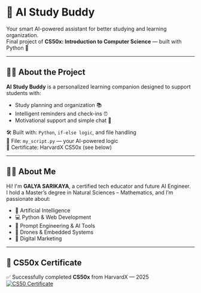 # 🤖 AI Study Buddy

Your smart AI-powered assistant for better studying and learning organization.  
Final project of **CS50x: Introduction to Computer Science** — built with Python 🐍

---

## 👩‍💻 About the Project

**AI Study Buddy** is a personalized learning companion designed to support students with:
- Study planning and organization 📚
- Intelligent reminders and check-ins ⏰
- Motivational support and simple chat 💬

🛠️ Built with: `Python`, `if-else logic`, and file handling  
📁 File: `my_script.py` — your AI-powered logic  
📄 Certificate: HarvardX CS50x (see below)

---

## 👩‍🏫 About Me

Hi! I'm **GALYA SARIKAYA**, a certified tech educator and future AI Engineer.  
I hold a Master’s degree in Natural Sciences – Mathematics, and I’m passionate about:

-  🤖 Artificial Intelligence  
- 💻 Python & Web Development  
- 🧠 Prompt Engineering & AI Tools  
- 🚀 Drones & Embedded Systems  
- 📱 Digital Marketing
  
---

## 📜 CS50x Certificate

✅ Successfully completed **CS50x** from HarvardX — 2025  
[![CS50 Certificate](./aa98cdb9-a3a2-42bb-9562-459473cebfec.png)](https://cs50.harvard.edu/x/)













































































































































